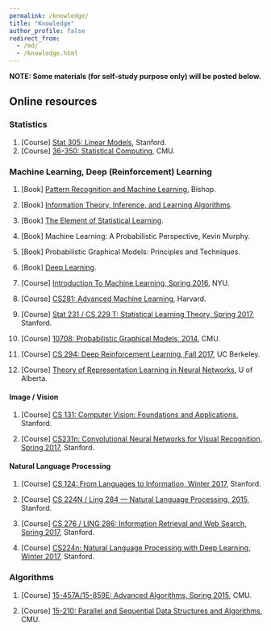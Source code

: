 ```yaml
---
permalink: /knowledge/
title: "Knowledge"
author_profile: false
redirect_from: 
  - /md/
  - /knowledge.html
---
```


__NOTE: Some materials (for self-study purpose only) will be posted below.__

## Online resources

### Statistics
1. [Course] <a href="http://statweb.stanford.edu/~tibs/sta305.html">Stat 305: Linear Models</a>, Stanford.
2. [Course] <a href="http://www.stat.cmu.edu/~ryantibs/statcomp/">36-350: Statistical Computing</a>, CMU.

### Machine Learning, Deep (Reinforcement) Learning

1. [Book] <a href="http://users.isr.ist.utl.pt/~wurmd/Livros/school/Bishop%20-%20Pattern%20Recognition%20And%20Machine%20Learning%20-%20Springer%20%202006.pdf">Pattern Recognition and Machine Learning</a>, Bishop.

2. [Book] <a href="http://www.inference.org.uk/itprnn/book.pdf">Information Theory, Inference, and Learning Algorithms</a>.

3. [Book] <a href="https://web.stanford.edu/~hastie/Papers/ESLII.pdf">The Element of Statistical Learning</a>.

4. [Book] Machine Learning: A Probabilistic Perspective, Kevin Murphy.

5. [Book] Probabilistic Graphical Models: Principles and Techniques.

6. [Book] <a href="http://www.deeplearningbook.org/">Deep Learning</a>.

7. [Course] <a href="http://rll.berkeley.edu/deeprlcourse/">Introduction To Machine Learning, Spring 2016</a>, NYU.

8. [Course] <a href="http://www.seas.harvard.edu/courses/cs281/">CS281: Advanced Machine Learning</a>, Harvard.

9. [Course] <a href="http://rll.berkeley.edu/deeprlcourse/">Stat 231 / CS 229 T: Statistical Learning Theory, Spring 2017</a>, Stanford.

10. [Course] <a href="http://rll.berkeley.edu/deeprlcourse/">10708: Probabilistic Graphical Models, 2014</a>, CMU.

11. [Course] <a href="http://rll.berkeley.edu/deeprlcourse/">CS 294: Deep Reinforcement Learning, Fall 2017</a>, UC Berkeley.

12. [Course] <a href="https://docs.google.com/document/d/1UtAAsCLghjeMOxYGvqBCmF6d2LFGASx3drBIplk0QYI/edit#">Theory of Representation Learning in Neural Networks</a>, U of Alberta.

#### Image / Vision

1. [Course] <a href="http://vision.stanford.edu/teaching/cs131_fall1617/index.html">CS 131: Computer Vision: Foundations and Applications</a>, Stanford.

2. [Course] <a href="http://vision.stanford.edu/teaching/cs231n/syllabus.html">CS231n: Convolutional Neural Networks for Visual Recognition, Spring 2017</a>, Stanford.

#### Natural Language Processing

1. [Course] <a href="https://web.stanford.edu/class/cs124/">CS 124: From Languages to Information, Winter 2017</a>, Stanford.

2. [Course] <a href="https://web.stanford.edu/class/archive/cs/cs224n/cs224n.1162/syllabus.shtml">CS 224N / Ling 284  —  Natural Language Processing, 2015</a>, Stanford.

3. [Course] <a href="https://web.stanford.edu/class/cs276/index.html">CS 276 / LING 286: Information Retrieval and Web Search, Spring 2017</a>, Stanford.

4. [Course] <a href="http://web.stanford.edu/class/cs224n/">CS224n: Natural Language Processing with Deep Learning, Winter 2017</a>, Stanford.

### Algorithms
1. [Course] <a href="http://www.cs.cmu.edu/~anupamg/advalgos15/">15-457A/15-859E: Advanced Algorithms, Spring 2015</a>, CMU.

2. [Course] <a href="https://www.cs.cmu.edu/~15210/">15-210: Parallel and Sequential Data Structures and Algorithms</a>, CMU.
